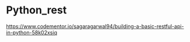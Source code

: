 # Python_rest
https://www.codementor.io/sagaragarwal94/building-a-basic-restful-api-in-python-58k02xsiq
